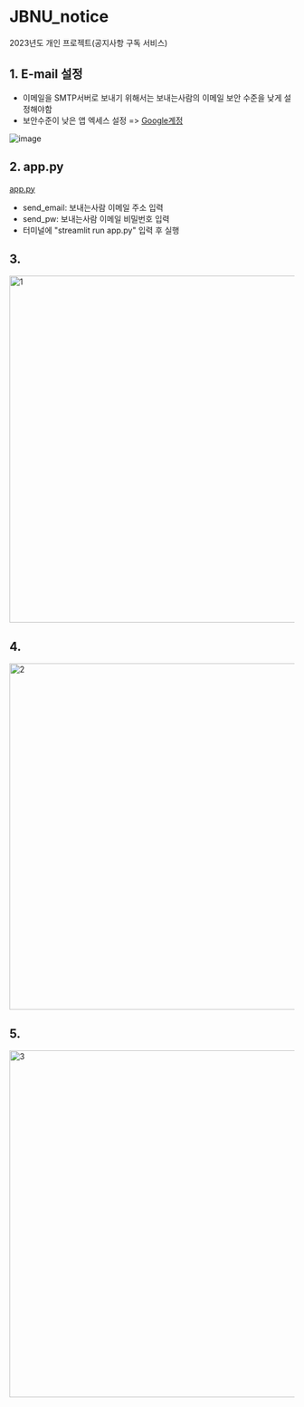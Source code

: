# JBNU_notice
2023년도 개인 프로젝트(공지사항 구독 서비스)

## 1. E-mail 설정
- 이메일을 SMTP서버로 보내기 위해서는 보내는사람의 이메일 보안 수준을 낮게 설정해야함
- 보안수준이 낮은 앱 엑세스 설정 => [Google계정](https://myaccount.google.com/lesssecureapps?pli=1&rapt=AEjHL4P1KywzFUI-naLJXfFBy9JzriCVYoJtlRf8AkbKVzT8z9v3bnWTBPlahxS4R96waxxk9rM7_5wHXiOMz6L3gIqlYNDCPw)

![image](https://user-images.githubusercontent.com/93754504/224007688-3e525c39-c2e1-41e2-9468-5833558188ac.png)

## 2. app.py
[app.py](https://github.com/riverallzero/JBNU_notice/app.py)
- send_email: 보내는사람 이메일 주소 입력
- send_pw: 보내는사람 이메일 비밀번호 입력
- 터미널에 "streamlit run app.py" 입력 후 실행

## 3.
<img width="613" alt="1" src="https://user-images.githubusercontent.com/93754504/224006870-7570a7b7-6fa7-4e49-8957-b13ad035af76.png">

## 4.
<img width="612" alt="2" src="https://user-images.githubusercontent.com/93754504/224006886-7faad022-0de6-4aa5-abac-3d59efb5cd1b.png">

## 5.
<img width="613" alt="3" src="https://user-images.githubusercontent.com/93754504/224006896-efcf3d39-8e92-4d0f-a52a-d90f3e6ea074.png">

